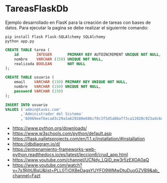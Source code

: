 # TareasFlaskDb
Ejemplo desarrollado en FlasK para la creación de tareas con bases de datos. Para ejecutar la pagina se debe realizar el siguiernte comando:

```console
pip install Flask Flask-SQLAlchemy SQLAlchemy
python app.py
```

```sql
CREATE TABLE tarea (
    id        INTEGER       PRIMARY KEY AUTOINCREMENT UNIQUE NOT NULL,
    nombre    VARCHAR (150) UNIQUE NOT NULL,
    realizada BOOLEAN       NOT NULL
);

CREATE TABLE usuario (
    email    VARCHAR (150) PRIMARY KEY UNIQUE NOT NULL,
    nombre   VARCHAR (150) UNIQUE NOT NULL,
    password VARCHAR (150) 
);

INSERT INTO usuario
VALUES ('admin@tasks.com'
       ,'Administrador del Sistema'
       ,'8d969eef6ecad3c29a3a629280e686cf0c3f5d5a86aff3ca12020c923adc6c92');
```

* https://www.python.org/downloads/
* https://www.w3schools.com/python/default.asp
* https://flask.palletsprojects.com/en/1.1.x/installation/#installation
* https://dbdiagram.io/d/
* https://entrenamiento-frameworks-web-python.readthedocs.io/es/latest/leccion6/crud_app.html
* https://www.youtube.com/channel/UCNdy_LQjD_ew3r5zEXOA0aQ
* https://www.youtube.com/watch?v=7s1RjItUBqU&list=PLL0TiOXBeDagsYUYFO9WMwDtuDuoGZVB9&ab_channel=Fazt
